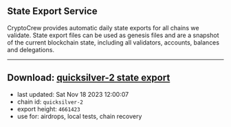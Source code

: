 ## State Export Service
CryptoCrew provides automatic daily state exports for all chains we validate. State export files can be used as genesis files and are a snapshot of the current blockchain state, including all validators, accounts, balances and delegations.

---
**Download: [quicksilver-2 state export](https://dl.ccvalidators.com/SERVICE/quicksilver/quicksilver-2_export_4661423.json)**
---

- last updated: Sat Nov 18 2023 12:00:07
- chain id: `quicksilver-2`
- export height: `4661423`
- use for: airdrops, local tests, chain recovery
